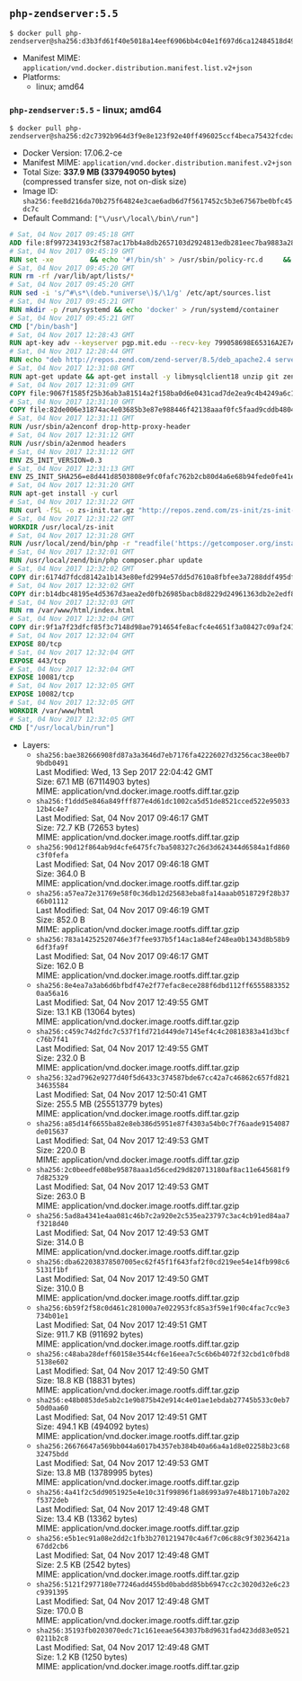 ## `php-zendserver:5.5`

```console
$ docker pull php-zendserver@sha256:d3b3fd61f40e5018a14eef6906bb4c04e1f697d6ca12484518d4947fbecd2fa9
```

-	Manifest MIME: `application/vnd.docker.distribution.manifest.list.v2+json`
-	Platforms:
	-	linux; amd64

### `php-zendserver:5.5` - linux; amd64

```console
$ docker pull php-zendserver@sha256:d2c7392b964d3f9e8e123f92e40ff496025ccf4beca75432fcdea1dfa0a5fc7d
```

-	Docker Version: 17.06.2-ce
-	Manifest MIME: `application/vnd.docker.distribution.manifest.v2+json`
-	Total Size: **337.9 MB (337949050 bytes)**  
	(compressed transfer size, not on-disk size)
-	Image ID: `sha256:fee8d216da70b275f64824e3cae6adb6d7f5617452c5b3e67567be0bfc45dc7c`
-	Default Command: `["\/usr\/local\/bin\/run"]`

```dockerfile
# Sat, 04 Nov 2017 09:45:18 GMT
ADD file:8f997234193c2f587ac17bb4a8db2657103d2924813edb281eec7ba9883a2806 in / 
# Sat, 04 Nov 2017 09:45:19 GMT
RUN set -xe 		&& echo '#!/bin/sh' > /usr/sbin/policy-rc.d 	&& echo 'exit 101' >> /usr/sbin/policy-rc.d 	&& chmod +x /usr/sbin/policy-rc.d 		&& dpkg-divert --local --rename --add /sbin/initctl 	&& cp -a /usr/sbin/policy-rc.d /sbin/initctl 	&& sed -i 's/^exit.*/exit 0/' /sbin/initctl 		&& echo 'force-unsafe-io' > /etc/dpkg/dpkg.cfg.d/docker-apt-speedup 		&& echo 'DPkg::Post-Invoke { "rm -f /var/cache/apt/archives/*.deb /var/cache/apt/archives/partial/*.deb /var/cache/apt/*.bin || true"; };' > /etc/apt/apt.conf.d/docker-clean 	&& echo 'APT::Update::Post-Invoke { "rm -f /var/cache/apt/archives/*.deb /var/cache/apt/archives/partial/*.deb /var/cache/apt/*.bin || true"; };' >> /etc/apt/apt.conf.d/docker-clean 	&& echo 'Dir::Cache::pkgcache ""; Dir::Cache::srcpkgcache "";' >> /etc/apt/apt.conf.d/docker-clean 		&& echo 'Acquire::Languages "none";' > /etc/apt/apt.conf.d/docker-no-languages 		&& echo 'Acquire::GzipIndexes "true"; Acquire::CompressionTypes::Order:: "gz";' > /etc/apt/apt.conf.d/docker-gzip-indexes 		&& echo 'Apt::AutoRemove::SuggestsImportant "false";' > /etc/apt/apt.conf.d/docker-autoremove-suggests
# Sat, 04 Nov 2017 09:45:20 GMT
RUN rm -rf /var/lib/apt/lists/*
# Sat, 04 Nov 2017 09:45:20 GMT
RUN sed -i 's/^#\s*\(deb.*universe\)$/\1/g' /etc/apt/sources.list
# Sat, 04 Nov 2017 09:45:21 GMT
RUN mkdir -p /run/systemd && echo 'docker' > /run/systemd/container
# Sat, 04 Nov 2017 09:45:21 GMT
CMD ["/bin/bash"]
# Sat, 04 Nov 2017 12:28:43 GMT
RUN apt-key adv --keyserver pgp.mit.edu --recv-key 799058698E65316A2E7A4FF42EAE1437F7D2C623
# Sat, 04 Nov 2017 12:28:44 GMT
RUN echo "deb http://repos.zend.com/zend-server/8.5/deb_apache2.4 server non-free" >> /etc/apt/sources.list.d/zend-server.list
# Sat, 04 Nov 2017 12:31:08 GMT
RUN apt-get update && apt-get install -y libmysqlclient18 unzip git zend-server-php-5.5 && /usr/local/zend/bin/zendctl.sh stop
# Sat, 04 Nov 2017 12:31:09 GMT
COPY file:9067f1585f25b36ab3a81514a2f158ba0d6e0431cad7de2ea9c4b4249a6c134f in /etc/ 
# Sat, 04 Nov 2017 12:31:10 GMT
COPY file:82de006e31874ac4e03685b3e87e988446f42138aaaf0fc5faad9cddb48040ba in /etc/apache2/conf-available 
# Sat, 04 Nov 2017 12:31:11 GMT
RUN /usr/sbin/a2enconf drop-http-proxy-header
# Sat, 04 Nov 2017 12:31:12 GMT
RUN /usr/sbin/a2enmod headers
# Sat, 04 Nov 2017 12:31:12 GMT
ENV ZS_INIT_VERSION=0.3
# Sat, 04 Nov 2017 12:31:13 GMT
ENV ZS_INIT_SHA256=e8d441d8503808e9fc0fafc762b2cb80d4a6e68b94fede0fe41efdeac10800cb
# Sat, 04 Nov 2017 12:31:20 GMT
RUN apt-get install -y curl
# Sat, 04 Nov 2017 12:31:22 GMT
RUN curl -fSL -o zs-init.tar.gz "http://repos.zend.com/zs-init/zs-init-docker-${ZS_INIT_VERSION}.tar.gz"     && echo "${ZS_INIT_SHA256} *zs-init.tar.gz" | sha256sum -c -     && mkdir /usr/local/zs-init     && tar xzf zs-init.tar.gz --strip-components=1 -C /usr/local/zs-init     && rm zs-init.tar.gz
# Sat, 04 Nov 2017 12:31:22 GMT
WORKDIR /usr/local/zs-init
# Sat, 04 Nov 2017 12:31:28 GMT
RUN /usr/local/zend/bin/php -r "readfile('https://getcomposer.org/installer');" | /usr/local/zend/bin/php
# Sat, 04 Nov 2017 12:32:01 GMT
RUN /usr/local/zend/bin/php composer.phar update
# Sat, 04 Nov 2017 12:32:02 GMT
COPY dir:6174d7fdcd8142a1b143e80efd2994e57dd5d7610a8fbfee3a7288ddf495dfdf in /usr/local/bin 
# Sat, 04 Nov 2017 12:32:02 GMT
COPY dir:b14dbc48195e4d5367d3aea2ed0fb26985bacb8d8229d24961363db2e2edf8f0 in /usr/local/zend/var/plugins/ 
# Sat, 04 Nov 2017 12:32:03 GMT
RUN rm /var/www/html/index.html
# Sat, 04 Nov 2017 12:32:04 GMT
COPY dir:9f1a7f23dfcf85f3c7148d98ae7914654fe8acfc4e4651f3a08427c09af24198 in /var/www/html 
# Sat, 04 Nov 2017 12:32:04 GMT
EXPOSE 80/tcp
# Sat, 04 Nov 2017 12:32:04 GMT
EXPOSE 443/tcp
# Sat, 04 Nov 2017 12:32:04 GMT
EXPOSE 10081/tcp
# Sat, 04 Nov 2017 12:32:05 GMT
EXPOSE 10082/tcp
# Sat, 04 Nov 2017 12:32:05 GMT
WORKDIR /var/www/html
# Sat, 04 Nov 2017 12:32:05 GMT
CMD ["/usr/local/bin/run"]
```

-	Layers:
	-	`sha256:bae382666908fd87a3a3646d7eb7176fa42226027d3256cac38ee0b79bdb0491`  
		Last Modified: Wed, 13 Sep 2017 22:04:42 GMT  
		Size: 67.1 MB (67114903 bytes)  
		MIME: application/vnd.docker.image.rootfs.diff.tar.gzip
	-	`sha256:f1ddd5e846a849fff877e4d61dc1002ca5d51de8521cced522e9503312b4c4e7`  
		Last Modified: Sat, 04 Nov 2017 09:46:17 GMT  
		Size: 72.7 KB (72653 bytes)  
		MIME: application/vnd.docker.image.rootfs.diff.tar.gzip
	-	`sha256:90d12f864ab9d4cfe6475fc7ba508327c26d3d624344d6584a1fd860c3f0fefa`  
		Last Modified: Sat, 04 Nov 2017 09:46:18 GMT  
		Size: 364.0 B  
		MIME: application/vnd.docker.image.rootfs.diff.tar.gzip
	-	`sha256:a57ea72e31769e58f0c36db12d25683eba8fa14aaab0518729f28b3766b01112`  
		Last Modified: Sat, 04 Nov 2017 09:46:19 GMT  
		Size: 852.0 B  
		MIME: application/vnd.docker.image.rootfs.diff.tar.gzip
	-	`sha256:783a14252520746e3f7fee937b5f14ac1a84ef248ea0b1343d8b58b96df3fa9f`  
		Last Modified: Sat, 04 Nov 2017 09:46:17 GMT  
		Size: 162.0 B  
		MIME: application/vnd.docker.image.rootfs.diff.tar.gzip
	-	`sha256:8e4ea7a3ab6d6bfbdf47e2f77efac8ece288f6dbd112ff65558833520aa56a16`  
		Last Modified: Sat, 04 Nov 2017 12:49:55 GMT  
		Size: 13.1 KB (13064 bytes)  
		MIME: application/vnd.docker.image.rootfs.diff.tar.gzip
	-	`sha256:c459c74d2fdc7c537f1fd721d449de7145ef4c4c20818383a41d3bcfc76b7f41`  
		Last Modified: Sat, 04 Nov 2017 12:49:55 GMT  
		Size: 232.0 B  
		MIME: application/vnd.docker.image.rootfs.diff.tar.gzip
	-	`sha256:32ad7962e9277d40f5d6433c374587bde67cc42a7c46862c657fd82134635584`  
		Last Modified: Sat, 04 Nov 2017 12:50:41 GMT  
		Size: 255.5 MB (255513779 bytes)  
		MIME: application/vnd.docker.image.rootfs.diff.tar.gzip
	-	`sha256:a85d14f6655ba82e8eb386d5951e87f4303a54b0c7f76aade9154087de015637`  
		Last Modified: Sat, 04 Nov 2017 12:49:53 GMT  
		Size: 220.0 B  
		MIME: application/vnd.docker.image.rootfs.diff.tar.gzip
	-	`sha256:2c0beedfe08be95878aaa1d56ced29d820713180af8ac11e645681f97d825329`  
		Last Modified: Sat, 04 Nov 2017 12:49:53 GMT  
		Size: 263.0 B  
		MIME: application/vnd.docker.image.rootfs.diff.tar.gzip
	-	`sha256:5ad8a4341e4aa081c46b7c2a920e2c535ea23797c3ac4cb91ed84aa7f3218d40`  
		Last Modified: Sat, 04 Nov 2017 12:49:53 GMT  
		Size: 314.0 B  
		MIME: application/vnd.docker.image.rootfs.diff.tar.gzip
	-	`sha256:dba622038378507005ec62f45f1f643faf2f0cd219ee54e14fb998c65131f1bf`  
		Last Modified: Sat, 04 Nov 2017 12:49:50 GMT  
		Size: 310.0 B  
		MIME: application/vnd.docker.image.rootfs.diff.tar.gzip
	-	`sha256:6b59f2f58c0d461c281000a7e022953fc85a3f59e1f90c4fac7cc9e3734b01e1`  
		Last Modified: Sat, 04 Nov 2017 12:49:51 GMT  
		Size: 911.7 KB (911692 bytes)  
		MIME: application/vnd.docker.image.rootfs.diff.tar.gzip
	-	`sha256:c48aba28deff60158e3544cf6e16eea7c5c6b6b4072f32cbd1c0fbd85138e602`  
		Last Modified: Sat, 04 Nov 2017 12:49:50 GMT  
		Size: 18.8 KB (18831 bytes)  
		MIME: application/vnd.docker.image.rootfs.diff.tar.gzip
	-	`sha256:e48b0853de5ab2c1e9b875b42e914c4e01ae1ebdab27745b533c0eb750d0aa60`  
		Last Modified: Sat, 04 Nov 2017 12:49:51 GMT  
		Size: 494.1 KB (494092 bytes)  
		MIME: application/vnd.docker.image.rootfs.diff.tar.gzip
	-	`sha256:26676647a569bb044a6017b4357eb384b40a66a4a1d8e02258b23c6832475bdd`  
		Last Modified: Sat, 04 Nov 2017 12:49:53 GMT  
		Size: 13.8 MB (13789995 bytes)  
		MIME: application/vnd.docker.image.rootfs.diff.tar.gzip
	-	`sha256:4a41f2c5dd9051925e4e10c31f99896f1a86993a97e48b1710b7a202f5372deb`  
		Last Modified: Sat, 04 Nov 2017 12:49:48 GMT  
		Size: 13.4 KB (13362 bytes)  
		MIME: application/vnd.docker.image.rootfs.diff.tar.gzip
	-	`sha256:e5b1ec91a08e2dd2c1fb3b2701219470c4a6f7c06c88c9f30236421a67dd2cb6`  
		Last Modified: Sat, 04 Nov 2017 12:49:48 GMT  
		Size: 2.5 KB (2542 bytes)  
		MIME: application/vnd.docker.image.rootfs.diff.tar.gzip
	-	`sha256:5121f2977180e77246add455bd0babdd85bb6947cc2c3020d32e6c23c9391395`  
		Last Modified: Sat, 04 Nov 2017 12:49:48 GMT  
		Size: 170.0 B  
		MIME: application/vnd.docker.image.rootfs.diff.tar.gzip
	-	`sha256:35193fb0203070edc71c161eeae5643037b8d9631fad423dd83e05210211b2c8`  
		Last Modified: Sat, 04 Nov 2017 12:49:48 GMT  
		Size: 1.2 KB (1250 bytes)  
		MIME: application/vnd.docker.image.rootfs.diff.tar.gzip
